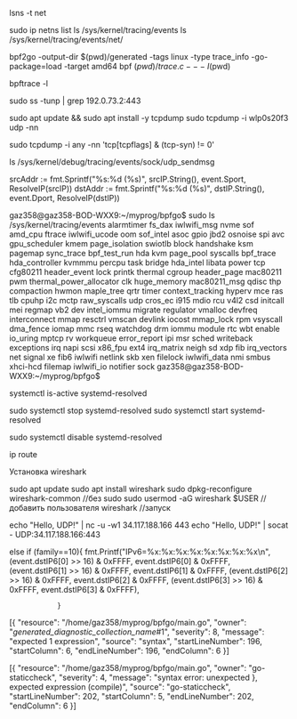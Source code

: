 lsns -t net


sudo ip netns list
ls /sys/kernel/tracing/events
ls /sys/kernel/tracing/events/net/




bpf2go -output-dir $(pwd)/generated -tags linux -type trace_info -go-package=load -target amd64 bpf $(pwd)/trace.c -- -I$(pwd)

bpftrace -l

sudo ss -tunp | grep 192.0.73.2:443


sudo apt update && sudo apt install -y tcpdump
sudo tcpdump -i wlp0s20f3 udp -nn

sudo tcpdump -i any -nn 'tcp[tcpflags] & (tcp-syn) != 0'

ls /sys/kernel/debug/tracing/events/sock/udp_sendmsg


srcAddr := fmt.Sprintf("%s:%d (%s)", srcIP.String(), event.Sport, ResolveIP(srcIP))
dstAddr := fmt.Sprintf("%s:%d (%s)", dstIP.String(), event.Dport, ResolveIP(dstIP))


gaz358@gaz358-BOD-WXX9:~/myprog/bpfgo$ sudo ls /sys/kernel/tracing/events
alarmtimer        fs_dax          iwlwifi_msg    nvme            sof
amd_cpu           ftrace          iwlwifi_ucode  oom             sof_intel
asoc              gpio            jbd2           osnoise         spi
avc               gpu_scheduler   kmem           page_isolation  swiotlb
block             handshake       ksm            pagemap         sync_trace
bpf_test_run      hda             kvm            page_pool       syscalls
bpf_trace         hda_controller  kvmmmu         percpu          task
bridge            hda_intel       libata         power           tcp
cfg80211          header_event    lock           printk          thermal
cgroup            header_page     mac80211       pwm             thermal_power_allocator
clk               huge_memory     mac80211_msg   qdisc           thp
compaction        hwmon           maple_tree     qrtr            timer
context_tracking  hyperv          mce            ras             tlb
cpuhp             i2c             mctp           raw_syscalls    udp
cros_ec           i915            mdio           rcu             v4l2
csd               initcall        mei            regmap          vb2
dev               intel_iommu     migrate        regulator       vmalloc
devfreq           interconnect    mmap           resctrl         vmscan
devlink           iocost          mmap_lock      rpm             vsyscall
dma_fence         iomap           mmc            rseq            watchdog
drm               iommu           module         rtc             wbt
enable            io_uring        mptcp          rv              workqueue
error_report      ipi             msr            sched           writeback
exceptions        irq             napi           scsi            x86_fpu
ext4              irq_matrix      neigh          sd              xdp
fib               irq_vectors     net            signal          xe
fib6              iwlwifi         netlink        skb             xen
filelock          iwlwifi_data    nmi            smbus           xhci-hcd
filemap           iwlwifi_io      notifier       sock
gaz358@gaz358-BOD-WXX9:~/myprog/bpfgo$ 


systemctl is-active systemd-resolved

sudo systemctl stop systemd-resolved
sudo systemctl start systemd-resolved

sudo systemctl disable systemd-resolved

ip route

Установка wireshark

sudo apt update
sudo apt install wireshark
sudo dpkg-reconfigure wireshark-common //без sudo
sudo usermod -aG wireshark $USER //добавить пользователя
wireshark //запуск

echo "Hello, UDP!" | nc -u -w1 34.117.188.166 443
echo "Hello, UDP!" | socat - UDP:34.117.188.166:443


else if (family==10){
					fmt.Printf("IPv6=%x:%x:%x:%x:%x:%x:%x:%x\n",
					(event.dstIP6[0] >> 16) & 0xFFFF, event.dstIP6[0] & 0xFFFF,
					(event.dstIP6[1] >> 16) & 0xFFFF, event.dstIP6[1] & 0xFFFF,
					(event.dstIP6[2] >> 16) & 0xFFFF, event.dstIP6[2] & 0xFFFF,
					(event.dstIP6[3] >> 16) & 0xFFFF, event.dstIP6[3] & 0xFFFF),
				
				}

[{
	"resource": "/home/gaz358/myprog/bpfgo/main.go",
	"owner": "_generated_diagnostic_collection_name_#1",
	"severity": 8,
	"message": "expected 1 expression",
	"source": "syntax",
	"startLineNumber": 196,
	"startColumn": 6,
	"endLineNumber": 196,
	"endColumn": 6
}]

[{
	"resource": "/home/gaz358/myprog/bpfgo/main.go",
	"owner": "go-staticcheck",
	"severity": 4,
	"message": "syntax error: unexpected }, expected expression (compile)",
	"source": "go-staticcheck",
	"startLineNumber": 202,
	"startColumn": 5,
	"endLineNumber": 202,
	"endColumn": 6
}]
